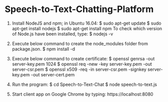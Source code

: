 # Speech-to-Text-Chatting-Platform
1. Install NodeJS and npm; in Ubuntu 16.04:
	$ sudo apt-get update
	$ sudo apt-get install nodejs
	$ sudo apt-get install npm
   To check which version of Node.js have been installed, type:
	$ nodejs -v

2. Execute below command to create the node_modules folder from package.json.
	$ npm install -d

3. Execute below command to create certificate:
	$ openssl genrsa -out server-key.pem 1024
	$ openssl req -new -key server-key.pem -out server-csr.pem
	$ openssl x509 -req -in server-csr.pem -signkey server-key.pem -out server-cert.pem

4. Run the program:
	$ cd Speech-to-Text-Chat
	$ node speech-to-text.js

5. Start client app on Google Chrome by typing:
	https://localhost:8080

